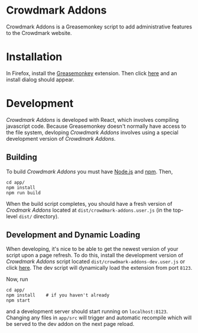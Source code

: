 # Crowdmark Addons

Crowdmark Addons is a Greasemonkey script to add administrative 
features to the Crowdmark website.

# Installation

In Firefox, install the [Greasemonkey](https://addons.mozilla.org/en-CA/firefox/addon/greasemonkey/) extension. 
Then click [here](https://github.com/siefkenj/crowdmark-addons/raw/master/dist/crowdmark-addons.user.js)
and an install dialog should appear.

# Development

*Crowdmark Addons* is developed with React, which involves compiling javascript code. Because
Greasemonkey doesn't normally have access to the file system, devloping *Crowdmark Addons* involves
using a special development version of *Crowdmark Addons*.

## Building

To build *Crowdmark Addons* you must have [Node.js](https://nodejs.org/en/download/) and [npm](https://docs.npmjs.com/downloading-and-installing-node-js-and-npm).
Then,

```
cd app/
npm install
npm run build
```

When the build script completes, you should have a fresh version of *Crodmark Addons* located at `dist/crowdmark-addons.user.js`
(in the top-level `dist/` directory).

## Development and Dynamic Loading

When developing, it's nice to be able to get the newest version of your script upon a page
refresh. To do this, install the development version of *Crowdmark Addons* script located
`dist/crowdmark-addons-dev.user.js` or click [here](https://github.com/siefkenj/crowdmark-addons/raw/master/dist/crowdmark-addons-dev.user.js).
The dev script will dynamically load the extension from port `8123`.

Now, run

```
cd app/
npm install    # if you haven't already
npm start
```

and a development server should start running on `localhost:8123`. Changing any files in `app/src` will trigger
and automatic recompile which will be served to the dev addon on the next page reload.
